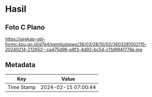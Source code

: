 # Hasil

## Foto C Plano

https://sirekap-obj-formc.kpu.go.id/d7e4/pemilu/ppwp/36/03/28/10/02/3603281002115-20240214-212652--ca475d96-e8f3-4d92-bc54-c11d9941778e.jpg


## Metadata

| Key        | Value               |
| ---------- | ------------------- |
| Time Stamp | 2024-02-15 07:00:44 |



